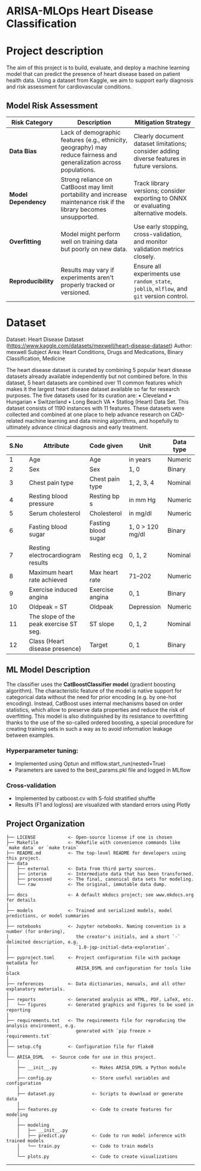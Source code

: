 # ARISA-MLOps Heart Disease Classification

# Project description

The aim of this project is to build, evaluate, and deploy a machine learning model that can predict the presence of heart disease based on patient health data. Using a dataset from Kaggle, we aim to support early diagnosis and risk assessment for cardiovascular conditions.

## Model Risk Assessment

| **Risk Category**        | **Description**                                                                 | **Mitigation Strategy**                                                                 |
|--------------------------|---------------------------------------------------------------------------------|------------------------------------------------------------------------------------------|
| **Data Bias**            | Lack of demographic features (e.g., ethnicity, geography) may reduce fairness and generalization across populations. | Clearly document dataset limitations; consider adding diverse features in future versions. |
| **Model Dependency**     | Strong reliance on CatBoost may limit portability and increase maintenance risk if the library becomes unsupported. | Track library versions; consider exporting to ONNX or evaluating alternative models.     |
| **Overfitting**          | Model might perform well on training data but poorly on new data.              | Use early stopping, cross-validation, and monitor validation metrics closely.            |
| **Reproducibility**      | Results may vary if experiments aren't properly tracked or versioned.          | Ensure all experiments use `random_state`, `joblib`, `mlflow`, and `git` version control. |


# Dataset

Dataset: Heart Disease Dataset (https://www.kaggle.com/datasets/mexwell/heart-disease-dataset)
Author: mexwell
Subject Area: Heart Conditions, Drugs and Medications, Binary Classification, Medicine

The heart disease dataset is curated by combining 5 popular heart disease datasets already available independently but not combined before. In this dataset, 5 heart datasets are combined over 11 common features which makes it the largest heart disease dataset available so far for research purposes. The five datasets used for its curation are:
•	Cleveland
•	Hungarian
•	Switzerland
•	Long Beach VA
•	Statlog (Heart) Data Set.
This dataset consists of 1190 instances with 11 features. These datasets were collected and combined at one place to help advance research on CAD-related machine learning and data mining algorithms, and hopefully to ultimately advance clinical diagnosis and early treatment.

| S.No | Attribute                              | Code given          | Unit                    | Data type |
|------|----------------------------------------|---------------------|-------------------------|-----------|
| 1    | Age                                    | Age                 | in years                | Numeric   |
| 2    | Sex                                    | Sex                 | 1, 0                    | Binary    |
| 3    | Chest pain type                        | Chest pain type     | 1, 2, 3, 4              | Nominal   |
| 4    | Resting blood pressure                 | Resting bp s        | in mm Hg                | Numeric   |
| 5    | Serum cholesterol                      | Cholesterol         | in mg/dl                | Numeric   |
| 6    | Fasting blood sugar                    | Fasting blood sugar | 1, 0 > 120 mg/dl        | Binary    |
| 7    | Resting electrocardiogram results      | Resting ecg         | 0, 1, 2                 | Nominal   |
| 8    | Maximum heart rate achieved            | Max heart rate      | 71–202                  | Numeric   |
| 9    | Exercise induced angina                | Exercise angina     | 0, 1                    | Binary    |
| 10   | Oldpeak = ST                           | Oldpeak             | Depression              | Numeric   |
| 11   | The slope of the peak exercise ST seg. | ST slope            | 0, 1, 2                 | Nominal   |
| 12   | Class (Heart disease presence)         | Target              | 0, 1                    | Binary    |


## ML Model Description


The classifier uses the **CatBoostClassifier model** (gradient boosting algorithm). The characteristic feature of the model is native support for categorical data without the need for prior encoding (e.g. by one-hot encoding). Instead, CatBoost uses internal mechanisms based on order statistics, which allow to preserve data properties and reduce the risk of overfitting. This model is also distinguished by its resistance to overfitting thanks to the use of the so-called ordered boosting, a special procedure for creating training sets in such a way as to avoid information leakage between examples.

### Hyperparameter tuning:
- Implemented using Optun and mlflow.start_run(nested=True)
- Parameters are saved to the best_params.pkl file and logged in MLflow

### Cross-validation
- Implemented by catboost.cv with 5-fold stratified shuffle
- Results (F1 and logloss) are visualized with standard errors using Plotly

## Project Organization

```
├── LICENSE            <- Open-source license if one is chosen
├── Makefile           <- Makefile with convenience commands like `make data` or `make train`
├── README.md          <- The top-level README for developers using this project.
├── data
│   ├── external       <- Data from third party sources.
│   ├── interim        <- Intermediate data that has been transformed.
│   ├── processed      <- The final, canonical data sets for modeling.
│   └── raw            <- The original, immutable data dump.
│
├── docs               <- A default mkdocs project; see www.mkdocs.org for details
│
├── models             <- Trained and serialized models, model predictions, or model summaries
│
├── notebooks          <- Jupyter notebooks. Naming convention is a number (for ordering),
│                         the creator's initials, and a short `-` delimited description, e.g.
│                         `1.0-jqp-initial-data-exploration`.
│
├── pyproject.toml     <- Project configuration file with package metadata for 
│                         ARISA_DSML and configuration for tools like black
│
├── references         <- Data dictionaries, manuals, and all other explanatory materials.
│
├── reports            <- Generated analysis as HTML, PDF, LaTeX, etc.
│   └── figures        <- Generated graphics and figures to be used in reporting
│
├── requirements.txt   <- The requirements file for reproducing the analysis environment, e.g.
│                         generated with `pip freeze > requirements.txt`
│
├── setup.cfg          <- Configuration file for flake8
│
└── ARISA_DSML   <- Source code for use in this project.
    │
    ├── __init__.py             <- Makes ARISA_DSML a Python module
    │
    ├── config.py               <- Store useful variables and configuration
    │
    ├── dataset.py              <- Scripts to download or generate data
    │
    ├── features.py             <- Code to create features for modeling
    │
    ├── modeling                
    │   ├── __init__.py 
    │   ├── predict.py          <- Code to run model inference with trained models          
    │   └── train.py            <- Code to train models
    │
    └── plots.py                <- Code to create visualizations
```

--------



